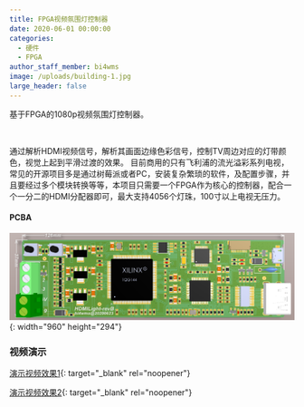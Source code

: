 ```yaml
---
title: FPGA视频氛围灯控制器
date: 2020-06-01 00:00:00
categories:
  - 硬件
  - FPGA
author_staff_member: bi4wms
image: /uploads/building-1.jpg
large_header: false
---
```


基于FPGA的1080p视频氛围灯控制器。

&nbsp;

通过解析HDMI视频信号，解析其画面边缘色彩信号，控制TV周边对应的灯带颜色，视觉上起到平滑过渡的效果。
目前商用的只有飞利浦的流光溢彩系列电视，常见的开源项目多是通过树莓派或者PC，安装复杂繁琐的软件，及配置步骤，并且要经过多个模块转换等等，本项目只需要一个FPGA作为核心的控制器，配合一个一分二的HDMI分配器即可，最大支持4056个灯珠，100寸以上电视无压力。

#### PCBA

![](/uploads/abc.png){: width="960" height="294"}

### 视频演示

[演示视频效果1](https://v.youku.com/v_show/id_XNDgzNDY2MDcxNg==.html){: target="_blank" rel="noopener"}

[演示视频效果2](https://v.youku.com/v_show/id_XNDgzNDY0MTA2MA==.html){: target="_blank" rel="noopener"}